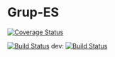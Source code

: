 # Grup-ES

[![Coverage Status](https://coveralls.io/repos/github/UB-ES-2020-A/Grup-ES/badge.svg?branch=coverage)](https://coveralls.io/github/UB-ES-2020-A/Grup-ES?branch=coverage)

[![Build Status](https://travis-ci.com/UB-ES-2020-A/Grup-ES.svg?branch=main)](https://travis-ci.com/UB-ES-2020-A/Grup-ES)
dev:
[![Build Status](https://travis-ci.com/UB-ES-2020-A/Grup-ES.svg?branch=dev)](https://travis-ci.com/UB-ES-2020-A/Grup-ES)